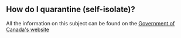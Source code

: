 ## How do I quarantine (self-isolate)?

All the information on this subject can be found on the [Government of Canada's website](https://www.canada.ca/en/public-health/services/publications/diseases-conditions/covid-19-how-to-isolate-at-home.html)
